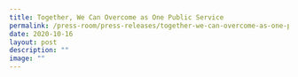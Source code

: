 ```yaml
---
title: Together, We Can Overcome as One Public Service
permalink: /press-room/press-releases/together-we-can-overcome-as-one-public-service/
date: 2020-10-16
layout: post
description: ""
image: ""
---
```


